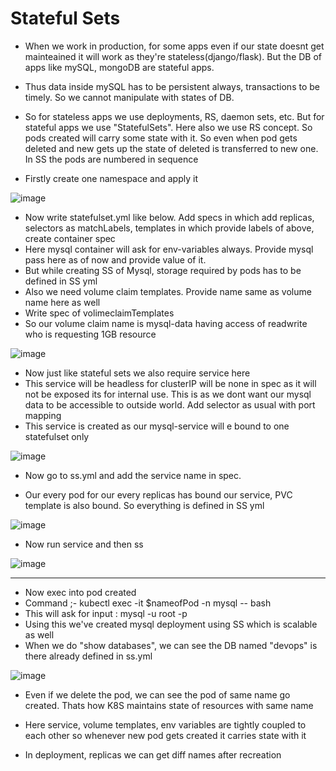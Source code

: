 # Stateful Sets

- When we work in production, for some apps even if our state doesnt get mainteained it will work as they're stateless(django/flask). But the DB of apps like mySQL, mongoDB are stateful apps.
- Thus data inside mySQL has to be persistent always, transactions to be timely. So we cannot manipulate with states of DB.
- So for stateless apps we use deployments, RS, daemon sets, etc. But for stateful apps we use "StatefulSets". Here also we use RS concept. So pods created will carry some state with it. So even when pod gets deleted and new gets up the state of deleted is transferred to new one. In SS the pods are numbered in sequence


- Firstly create one namespace and apply it

![image](https://github.com/user-attachments/assets/e13d03de-1dba-4b53-bdc6-6f00fa4ea6b6)

- Now write statefulset.yml like below. Add specs in which add replicas, selectors as matchLabels, templates in which provide labels of above, create container spec
- Here mysql container will ask for env-variables always. Provide mysql pass here as of now and provide value of it.
- But while creating SS of Mysql, storage required by pods has to be defined in SS yml
- Also we need volume claim templates. Provide name same as volume name here as well
- Write spec of volimeclaimTemplates
- So our volume claim name is mysql-data having access of readwrite who is requesting 1GB resource

![image](https://github.com/user-attachments/assets/c28aa19b-086d-44fc-87da-bbdf1368961e)

- Now just like stateful sets we also require service here
- This service will be headless for clusterIP will be none in spec as it will not be exposed its for internal use. This is as we dont want our mysql data to be accessible to outside world. Add selector as usual with port mapping
- This service is created as our mysql-service will e bound to one statefulset only

![image](https://github.com/user-attachments/assets/6957719b-741e-4219-a638-815957830fe0)

- Now go to ss.yml and add the service name in spec.


- Our every pod for our every replicas has bound our service, PVC template is also bound. So everything is defined in SS yml

![image](https://github.com/user-attachments/assets/e3a626ff-b9b8-4bf0-afaf-34987373f3b7)

- Now run service and then ss

![image](https://github.com/user-attachments/assets/2b9ca403-667a-40ed-bff4-c52cc8540ee7)

-------------------------------------------------------------

- Now exec into pod created
- Command ;- kubectl exec -it $nameofPod -n mysql -- bash
- This will ask for input : mysql -u root -p
- Using this we've created mysql deployment using SS which is scalable as well
- When we do "show databases", we can see the DB named "devops" is there already defined in ss.yml

![image](https://github.com/user-attachments/assets/ef5e1d5d-1cb6-4f38-9610-ca407dba2fee)

- Even if we delete the pod, we can see the pod of same name go created. Thats how K8S maintains state of resources with same name
- Here service, volume templates, env variables are tightly coupled to each other so whenever new pod gets created it carries state with it

- In deployment, replicas we can get diff names after recreation
